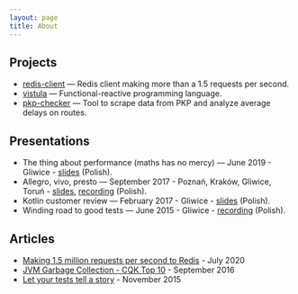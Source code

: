 ```yaml
---
layout: page
title: About
---
```


## Projects

* [redis-client](https://github.com/msulima/redis-client) — Redis client making more than a 1.5 requests per second.
* [vistula](https://github.com/msulima/vistula) — Functional-reactive programming language.
* [pkp-checker](https://github.com/msulima/pkp-checker) — Tool to scrape data from PKP and analyze average delays on routes.

## Presentations

* The thing about performance (maths has no mercy) — June 2019 - Gliwice - [slides](https://docs.google.com/presentation/d/1kCW6aCMpD0h0_APqtGy_90mVyT6gwOdN_chBK4B1Sjo/edit?usp=sharing) (Polish).
* Allegro, vivo, presto — September 2017 - Poznań, Kraków, Gliwice, Toruń - [slides](https://docs.google.com/presentation/d/1f0udnI5MpwZrg7tcSCbPF6wZST3yF0eVY-xMcMAyP9A/edit?usp=sharing), [recording](https://www.facebook.com/allegro.tech/videos/1481434615225217/) (Polish).
* Kotlin customer review — February 2017 - Gliwice - [slides](https://docs.google.com/presentation/d/1Px1A6WwSMKawV1wNiJd7xE5VBvCB6S99eP-NhZS6ZmM/edit?usp=sharing)  (Polish).
* Winding road to good tests — June 2015 - Gliwice - [recording](https://www.youtube.com/watch?v=ZPLt1HgSdVg) (Polish).

## Articles

* [Making 1.5 million requests per second to Redis](http://msulima.github.io/performance/redis/2020/07/05/requests-per-second-to-redis/) - July 2020
* [JVM Garbage Collection - CQK Top 10](https://allegro.tech/2016/09/CQK-TOP-10-gc.html) - September 2016
* [Let your tests tell a story](https://allegro.tech/2015/11/let-your-tests-tell-a-story.html) - November 2015
